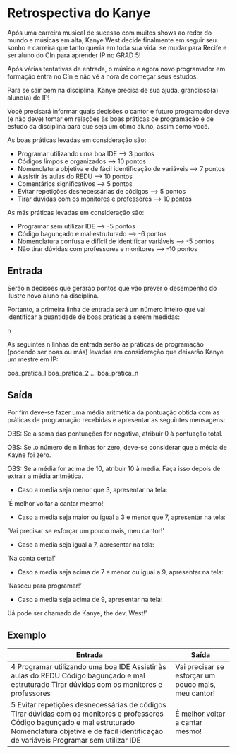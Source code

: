 # Retrospectiva do Kanye

Após uma carreira musical de sucesso com muitos shows ao redor do mundo e músicas em alta, Kanye West decide finalmente em seguir seu sonho e carreira que tanto queria em toda sua vida: se mudar para Recife e ser aluno do CIn para aprender IP no GRAD 5!

Após várias tentativas de entrada, o músico e agora novo programador em formação entra no CIn e não vê a hora de começar seus estudos.

Para se sair bem na disciplina, Kanye precisa de sua ajuda, grandioso(a) aluno(a) de IP!

Você precisará informar quais decisões o cantor e futuro programador deve (e não deve) tomar em relações às boas práticas de programação e de estudo da disciplina para que seja um ótimo aluno, assim como você.

As boas práticas levadas em consideração são:

- Programar utilizando uma boa IDE —> 3 pontos
- Códigos limpos e organizados —> 10 pontos
- Nomenclatura objetiva e de fácil identificação de variáveis —> 7 pontos
- Assistir às aulas do REDU —> 10 pontos
- Comentários significativos —> 5 pontos
- Evitar repetições desnecessárias de códigos —> 5 pontos
- Tirar dúvidas com os monitores e professores —> 10 pontos

As más práticas levadas em consideração são:

- Programar sem utilizar IDE —> -5 pontos
- Código bagunçado e mal estruturado —> -6 pontos
- Nomenclatura confusa e difícil de identificar variáveis —> -5 pontos
- Não tirar dúvidas com professores e monitores —> -10 pontos

## Entrada

Serão n decisões que gerarão pontos que vão prever o desempenho do ilustre novo aluno na disciplina.

Portanto, a primeira linha de entrada será um número inteiro que vai identificar a quantidade de boas práticas a serem medidas:

n

As seguintes n linhas de entrada serão as práticas de programação (podendo ser boas ou más) levadas em consideração que deixarão Kanye um mestre em IP:

boa_pratica_1
boa_pratica_2
…
boa_pratica_n

## Saída

Por fim deve-se fazer uma média aritmética da pontuação obtida com as práticas de programação recebidas e apresentar as seguintes mensagens:

OBS: Se a soma das pontuações for negativa, atribuir 0 à pontuação total.

OBS: Se .o número de n linhas for zero, deve-se considerar que a média de Kayne foi zero.

OBS: Se a média for acima de 10, atribuir 10 à media. Faça isso depois de extrair a média aritmética.

- Caso a media seja menor que 3, apresentar na tela:

‘É melhor voltar a cantar mesmo!’

- Caso a media seja maior ou igual a 3 e menor que 7, apresentar na tela:

‘Vai precisar se esforçar um pouco mais, meu cantor!’

- Caso a media seja igual a 7, apresentar na tela:

‘Na conta certa!’

- Caso a media seja acima de 7 e menor ou igual a 9, apresentar na tela:

‘Nasceu para programar!’

- Caso a media seja acima de 9, apresentar na tela:

‘Já pode ser chamado de Kanye, the dev, West!’

## Exemplo

| Entrada                                                                                                                                                                                                              | Saída                                               |
| -------------------------------------------------------------------------------------------------------------------------------------------------------------------------------------------------------------------- | --------------------------------------------------- |
| 4 Programar utilizando uma boa IDE Assistir às aulas do REDU Código bagunçado e mal estruturado Tirar dúvidas com os monitores e professores                                                                         | Vai precisar se esforçar um pouco mais, meu cantor! |
| 5 Evitar repetições desnecessárias de códigos Tirar dúvidas com os monitores e professores Código bagunçado e mal estruturado Nomenclatura objetiva e de fácil identificação de variáveis Programar sem utilizar IDE | É melhor voltar a cantar mesmo!                     |
